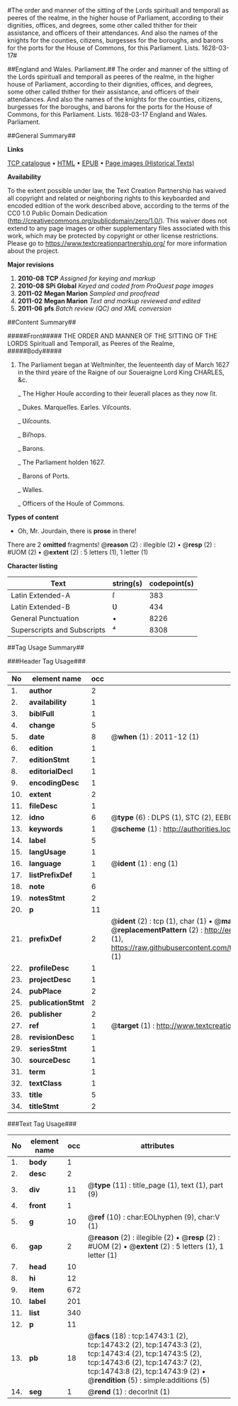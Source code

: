 #The order and manner of the sitting of the Lords spirituall and temporall as peeres of the realme, in the higher house of Parliament, according to their dignities, offices, and degrees, some other called thither for their assistance, and officers of their attendances. And also the names of the knights for the counties, citizens, burgesses for the boroughs, and barons for the ports for the House of Commons, for this Parliament. Lists. 1628-03-17#

##England and Wales. Parliament.##
The order and manner of the sitting of the Lords spirituall and temporall as peeres of the realme, in the higher house of Parliament, according to their dignities, offices, and degrees, some other called thither for their assistance, and officers of their attendances. And also the names of the knights for the counties, citizens, burgesses for the boroughs, and barons for the ports for the House of Commons, for this Parliament.
Lists. 1628-03-17
England and Wales. Parliament.

##General Summary##

**Links**

[TCP catalogue](http://www.ota.ox.ac.uk/tcp/)  • 
[HTML](http://tei.it.ox.ac.uk/tcp/Texts-HTML/free/A21/A21429.html)  • 
[EPUB](http://tei.it.ox.ac.uk/tcp/Texts-EPUB/free/A21/A21429.epub) • 
[Page images (Historical Texts)](https://historicaltexts.jisc.ac.uk/eebo-99849586e)

**Availability**

To the extent possible under law, the Text Creation Partnership has waived all copyright and related or neighboring rights to this keyboarded and encoded edition of the work described above, according to the terms of the CC0 1.0 Public Domain Dedication (http://creativecommons.org/publicdomain/zero/1.0/). This waiver does not extend to any page images or other supplementary files associated with this work, which may be protected by copyright or other license restrictions. Please go to https://www.textcreationpartnership.org/ for more information about the project.

**Major revisions**

1. __2010-08__ __TCP__ *Assigned for keying and markup*
1. __2010-08__ __SPi Global__ *Keyed and coded from ProQuest page images*
1. __2011-02__ __Megan Marion__ *Sampled and proofread*
1. __2011-02__ __Megan Marion__ *Text and markup reviewed and edited*
1. __2011-06__ __pfs__ *Batch review (QC) and XML conversion*

##Content Summary##

#####Front#####
THE ORDER AND MANNER OF THE SITTING OF THE LORDS Spirituall and Temporall, as Peeres of the Realme, 
#####Body#####

1. The Parliament began at Weſtminſter, the ſeuenteenth day of March 1627 in the third yeare of the Raigne of our Soueraigne Lord King CHARLES, &c.

    _ The Higher Houſe according to their ſeuerall places as they now ſit.

    _ Dukes. Marqueſſes. Earles. Viſcounts.

    _ Ʋiſcounts.

    _ Biſhops.

    _ Barons.

    _ The Parliament holden 1627.

    _ Barons of Ports.

    _ Walles.

    _ Officers of the Houſe of Commons.

**Types of content**

  * Oh, Mr. Jourdain, there is **prose** in there!

There are 2 **omitted** fragments! 
 @__reason__ (2) : illegible (2)  •  @__resp__ (2) : #UOM (2)  •  @__extent__ (2) : 5 letters (1), 1 letter (1)

**Character listing**


|Text|string(s)|codepoint(s)|
|---|---|---|
|Latin Extended-A|ſ|383|
|Latin Extended-B|Ʋ|434|
|General Punctuation|•|8226|
|Superscripts             and Subscripts|⁴|8308|

##Tag Usage Summary##

###Header Tag Usage###

|No|element name|occ|attributes|
|---|---|---|---|
|1.|__author__|2||
|2.|__availability__|1||
|3.|__biblFull__|1||
|4.|__change__|5||
|5.|__date__|8| @__when__ (1) : 2011-12 (1)|
|6.|__edition__|1||
|7.|__editionStmt__|1||
|8.|__editorialDecl__|1||
|9.|__encodingDesc__|1||
|10.|__extent__|2||
|11.|__fileDesc__|1||
|12.|__idno__|6| @__type__ (6) : DLPS (1), STC (2), EEBO-CITATION (1), PROQUEST (1), VID (1)|
|13.|__keywords__|1| @__scheme__ (1) : http://authorities.loc.gov/ (1)|
|14.|__label__|5||
|15.|__langUsage__|1||
|16.|__language__|1| @__ident__ (1) : eng (1)|
|17.|__listPrefixDef__|1||
|18.|__note__|6||
|19.|__notesStmt__|2||
|20.|__p__|11||
|21.|__prefixDef__|2| @__ident__ (2) : tcp (1), char (1)  •  @__matchPattern__ (2) : ([0-9\-]+):([0-9IVX]+) (1), (.+) (1)  •  @__replacementPattern__ (2) : http://eebo.chadwyck.com/downloadtiff?vid=$1&page=$2 (1), https://raw.githubusercontent.com/textcreationpartnership/Texts/master/tcpchars.xml#$1 (1)|
|22.|__profileDesc__|1||
|23.|__projectDesc__|1||
|24.|__pubPlace__|2||
|25.|__publicationStmt__|2||
|26.|__publisher__|2||
|27.|__ref__|1| @__target__ (1) : http://www.textcreationpartnership.org/docs/. (1)|
|28.|__revisionDesc__|1||
|29.|__seriesStmt__|1||
|30.|__sourceDesc__|1||
|31.|__term__|1||
|32.|__textClass__|1||
|33.|__title__|5||
|34.|__titleStmt__|2||


###Text Tag Usage###

|No|element name|occ|attributes|
|---|---|---|---|
|1.|__body__|1||
|2.|__desc__|2||
|3.|__div__|11| @__type__ (11) : title_page (1), text (1), part (9)|
|4.|__front__|1||
|5.|__g__|10| @__ref__ (10) : char:EOLhyphen (9), char:V (1)|
|6.|__gap__|2| @__reason__ (2) : illegible (2)  •  @__resp__ (2) : #UOM (2)  •  @__extent__ (2) : 5 letters (1), 1 letter (1)|
|7.|__head__|10||
|8.|__hi__|12||
|9.|__item__|672||
|10.|__label__|201||
|11.|__list__|340||
|12.|__p__|11||
|13.|__pb__|18| @__facs__ (18) : tcp:14743:1 (2), tcp:14743:2 (2), tcp:14743:3 (2), tcp:14743:4 (2), tcp:14743:5 (2), tcp:14743:6 (2), tcp:14743:7 (2), tcp:14743:8 (2), tcp:14743:9 (2)  •  @__rendition__ (5) : simple:additions (5)|
|14.|__seg__|1| @__rend__ (1) : decorInit (1)|
